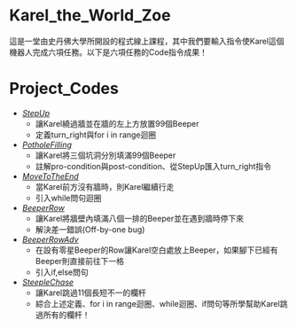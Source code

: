 # Karel_the_World_Zoe
這是一堂由史丹佛大學所開設的程式線上課程，其中我們要輸入指令使Karel這個機器人完成六項任務。以下是六項任務的Code指令成果！
  
# Project_Codes
  * *[StepUp](https://github.com/Shin174-art/Karel_the_World_Zoe/blob/main/Karel_the_World/StepUp.py)*
    * 讓Karel繞過牆並在牆的左上方放置99個Beeper
    * 定義turn_right與for i in range迴圈
  * *[PotholeFilling](https://github.com/Shin174-art/Karel_the_World_Zoe/blob/main/Karel_the_World/PotholeFilling.py)*
    * 讓Karel將三個坑洞分別填滿99個Beeper
    * 註解pro-condition與post-condition、從StepUp匯入turn_right指令
  * *[MoveToTheEnd](https://github.com/Shin174-art/Karel_the_World_Zoe/blob/main/Karel_the_World/MoveToTheEnd.py)*
    * 當Karel前方沒有牆時，則Karel繼續行走
    * 引入while問句迴圈
  * *[BeeperRow](https://github.com/Shin174-art/Karel_the_World_Zoe/blob/main/Karel_the_World/BeeperRow.py)*
    * 讓Karel將牆壁內填滿八個一排的Beeper並在遇到牆時停下來
    * 解決差一錯誤(Off-by-one bug)
  * *[BeeperRowAdv](https://github.com/Shin174-art/Karel_the_World_Zoe/blob/main/Karel_the_World/BeeperRowAdv.py)*
    * 在設有零星Beeper的Row讓Karel空白處放上Beeper，如果腳下已經有Beeper則直接前往下一格
    * 引入if,else問句
  * *[SteepleChase](https://github.com/Shin174-art/Karel_the_World_Zoe/blob/main/Karel_the_World/Steeplechase.py)*
    * 讓Karel跳過11個長短不一的欄杆
    * 綜合上述定義、for i in range迴圈、while迴圈、if問句等所學幫助Karel跳過所有的欄杆！
